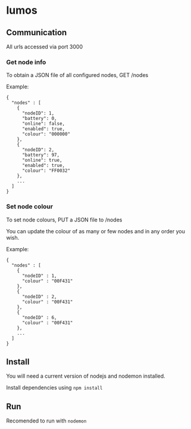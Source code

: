 # lumos
## Communication
All urls accessed via port 3000

### Get node info
To obtain a JSON file of all configured nodes, GET /nodes

Example: 
```
{
  "nodes" : [
    {
      "nodeID": 1,
      "battery": 0,
      "online": false,
      "enabled": true,
      "colour": "000000"
    },
    {
      "nodeID": 2,
      "battery": 97,
      "online": true,
      "enabled": true,
      "colour": "FF0032"
    },
    ...
  ]
}
```

### Set node colour
To set node colours, PUT a JSON file to /nodes

You can update the colour of as many or few nodes and in any order you wish.

Example:
```
{
  "nodes" : [
    {
      "nodeID" : 1,
      "colour" : "00F431"
    },
    {
      "nodeID" : 2,
      "colour" : "00F431"
    },
    {
      "nodeID" : 6,
      "colour" : "00F431"
    },
    ...
  ]
}
```
## Install
You will need a current version of nodejs and nodemon installed.

Install dependencies using `npm install`

## Run
Recomended to run with `nodemon`